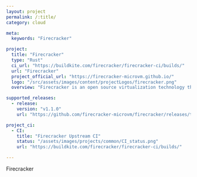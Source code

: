 ```yaml
---
layout: project
permalink: /:title/
category: cloud

meta:
  keywords: "Firecracker"

project:
  title: "Firecracker"
  type: "Rust"
  ci_url: "https://buildkite.com/firecracker/firecracker-ci/builds/"
  url: "Firecracker"
  project_official_url: "https://firecracker-microvm.github.io/"
  logo: "/src/assets/images/content/projectLogos/firecracker.png"
  overview: "Firecracker is an open source virtualization technology that is purpose-built for creating and managing secure, multi-tenant container and function-based services."

supported_releases:
  - release:
    version: "v1.1.0"
    url: "https://github.com/firecracker-microvm/firecracker/releases/tag/v1.1.0"

project_ci:
  - CI:
    title: "Firecracker Upstream CI"
    status: "/assets/images/projects/common/CI_status.png"
    url: "https://buildkite.com/firecracker/firecracker-ci/builds/"

---
```


<p>Firecracker</p>
